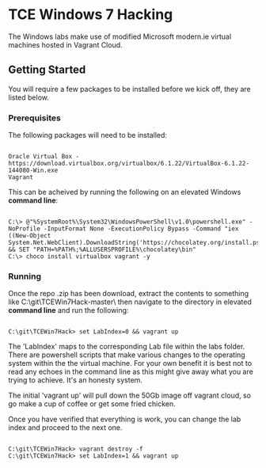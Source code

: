 # TCE Windows 7 Hacking

The Windows labs make use of modified Microsoft modern.ie virtual machines hosted in Vagrant Cloud.

## Getting Started

You will require a few packages to be installed before we kick off, they are listed below.

### Prerequisites

The following packages will need to be installed:

```

Oracle Virtual Box - https://download.virtualbox.org/virtualbox/6.1.22/VirtualBox-6.1.22-144080-Win.exe
Vagrant

```

This can be acheived by running the following on an elevated Windows **command line**: 

```

C:\> @"%SystemRoot%\System32\WindowsPowerShell\v1.0\powershell.exe" -NoProfile -InputFormat None -ExecutionPolicy Bypass -Command "iex ((New-Object System.Net.WebClient).DownloadString('https://chocolatey.org/install.ps1'))" && SET "PATH=%PATH%;%ALLUSERSPROFILE%\chocolatey\bin"
C:\> choco install virtualbox vagrant -y

```

### Running

Once the repo .zip has been download, extract the contents to something like C:\git\TCEWin7Hack-master\ then navigate to the directory in elevated **command line** and run the following:

```

C:\git\TCEWin7Hack> set LabIndex=0 && vagrant up

```

The 'LabIndex' maps to the corresponding Lab file within the labs folder. There are powershell scripts that make various changes to the operating system within the the virtual machine. For your own benefit it is best not to read any echoes in the command line as this might give away what you are trying to achieve. It's an honesty system.

The initial 'vagrant up' will pull down the 50Gb image off vagrant cloud, so go make a cup of coffee or get some fried chicken.

Once you have verified that everything is work, you can change the lab index and proceed to the next one. 

```

C:\git\TCEWin7Hack> vagrant destroy -f
C:\git\TCEWin7Hack> set LabIndex=1 && vagrant up

```
